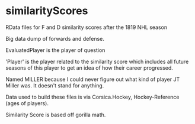 # similarityScores
RData files for F and D similarity scores after the 1819 NHL season

Big data dump of forwards and defense. 

EvaluatedPlayer is the player of question 

'Player' is the player related to the similarity score which includes all future seasons of this player to get an idea of how 
their career progressed. 

Named MILLER because I could never figure out what kind of player JT Miller was. It doesn't stand for anything.

Data used to build these files is via Corsica.Hockey, Hockey-Reference (ages of players). 

Similarity Score is based off gorilla math.
